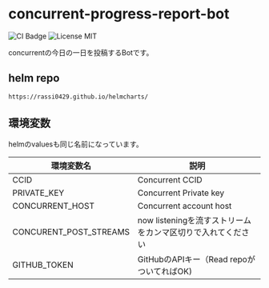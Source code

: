 # concurrent-progress-report-bot

![CI Badge](https://github.com/rassi0429/concurrent-progress-report-bot/actions/workflows/docker-build-release.yml/badge.svg)
![License MIT](https://img.shields.io/github/license/rassi0429/concurrent-progress-report-bot)

concurrentの今日の一日を投稿するBotです。

## helm repo

`https://rassi0429.github.io/helmcharts/`

## 環境変数

helmのvaluesも同じ名前になっています。

| 環境変数名                  | 説明                                   |
|------------------------|--------------------------------------|
| CCID                   | Concurrent CCID                      |
| PRIVATE_KEY            | Concurrent Private key               |
| CONCURRENT_HOST        | Concurrent account host              |
| CONCURENT_POST_STREAMS | now listeningを流すストリームをカンマ区切りで入れてください |
| GITHUB_TOKEN           | GitHubのAPIキー（Read repoがついてればOK)      |
